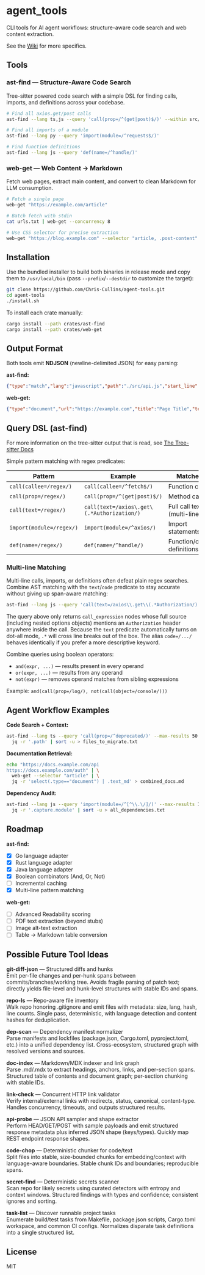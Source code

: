 # agent_tools

CLI tools for AI agent workflows: structure-aware code search and web content extraction.

See the [Wiki](https://github.com/Chris-Cullins/agent-tools/wiki) for more specifics.

## Tools

### **ast-find** — Structure-Aware Code Search

Tree-sitter powered code search with a simple DSL for finding calls, imports, and definitions across your codebase.

```bash
# Find all axios.get/post calls
ast-find --lang ts,js --query 'call(prop=/^(get|post)$/)' --within src/

# Find all imports of a module
ast-find --lang py --query 'import(module=/^requests$/)'

# Find function definitions
ast-find --lang js --query 'def(name=/^handle/)'
```


### **web-get** — Web Content → Markdown

Fetch web pages, extract main content, and convert to clean Markdown for LLM consumption.

```bash
# Fetch a single page
web-get "https://example.com/article"

# Batch fetch with stdin
cat urls.txt | web-get --concurrency 8

# Use CSS selector for precise extraction
web-get "https://blog.example.com" --selector "article, .post-content"
```


## Installation

Use the bundled installer to build both binaries in release mode and copy them
to `/usr/local/bin` (pass `--prefix`/`--destdir` to customize the target):

```bash
git clone https://github.com/Chris-Cullins/agent-tools.git
cd agent-tools
./install.sh
```

To install each crate manually:

```bash
cargo install --path crates/ast-find
cargo install --path crates/web-get
```


## Output Format

Both tools emit **NDJSON** (newline-delimited JSON) for easy parsing:

**ast-find:**
```json
{"type":"match","lang":"javascript","path":"./src/api.js","start_line":42,"end_line":42,"chunk_id":"abc123...","score":1.0,"excerpt":"...code...","capture":{"callee":"get","object":"axios"}}
```

**web-get:**
```json
{"type":"document","url":"https://example.com","title":"Page Title","text_md":"# Heading\n\nContent...","word_count":523,"links":["https://..."],"hash":"blake3hex"}
```


## Query DSL (ast-find)

For more information on the tree-sitter output that is read, see [The Tree-sitter Docs](https://tree-sitter.github.io/tree-sitter/index.html)

Simple pattern matching with regex predicates:

| Pattern | Example | Matches |
|---------|---------|---------|
| `call(callee=/regex/)` | `call(callee=/^fetch$/)` | Function calls |
| `call(prop=/regex/)` | `call(prop=/^(get\|post)$/)` | Method calls |
| `call(text=/regex/)` | `call(text=/axios\.get\(.*Authorization/)` | Full call text (multi-line) |
| `import(module=/regex/)` | `import(module=/^axios/)` | Import statements |
| `def(name=/regex/)` | `def(name=/^handle/)` | Function/class definitions |

### Multi-line Matching

Multi-line calls, imports, or definitions often defeat plain regex searches. Combine AST matching with the `text`/`code` predicate to stay accurate without giving up span-aware matching:

```bash
ast-find --lang js --query 'call(text=/axios\\.get\\(.*Authorization/)'
```

The query above only returns `call_expression` nodes whose full source (including nested options objects) mentions an `Authorization` header anywhere inside the call. Because the `text` predicate automatically turns on dot-all mode, `.*` will cross line breaks out of the box. The alias `code=/.../` behaves identically if you prefer a more descriptive keyword.

Combine queries using boolean operators:

- `and(expr, ...)` — results present in every operand
- `or(expr, ...)` — results from any operand
- `not(expr)` — removes operand matches from sibling expressions

Example: `and(call(prop=/log/), not(call(object=/console/)))`

## Agent Workflow Examples

**Code Search + Context:**
```bash
ast-find --lang ts --query 'call(prop=/^deprecated/)' --max-results 50 | \
  jq -r '.path' | sort -u > files_to_migrate.txt
```

**Documentation Retrieval:**
```bash
echo "https://docs.example.com/api
https://docs.example.com/auth" | \
  web-get --selector "article" | \
  jq -r 'select(.type=="document") | .text_md' > combined_docs.md
```

**Dependency Audit:**
```bash
ast-find --lang js --query 'import(module=/^[^\\.\/]/)' --max-results 1000 | \
  jq -r '.capture.module' | sort -u > all_dependencies.txt
```


## Roadmap

**ast-find:**
- [x] Go language adapter
- [x] Rust language adapter
- [x] Java language adapter
- [x] Boolean combinators (And, Or, Not)
- [ ] Incremental caching
- [x] Multi-line pattern matching

**web-get:**
- [ ] Advanced Readability scoring
- [ ] PDF text extraction (beyond stubs)
- [ ] Image alt-text extraction
- [ ] Table → Markdown table conversion

## Possible Future Tool Ideas

**git-diff-json** — Structured diffs and hunks  
Emit per-file changes and per-hunk spans between commits/branches/working tree. Avoids fragile parsing of patch text; directly yields file-level and hunk-level structures with stable IDs and spans.

**repo-ls** — Repo-aware file inventory  
Walk repo honoring .gitignore and emit files with metadata: size, lang, hash, line counts. Single pass, deterministic, with language detection and content hashes for deduplication.

**dep-scan** — Dependency manifest normalizer  
Parse manifests and lockfiles (package.json, Cargo.toml, pyproject.toml, etc.) into a unified dependency list. Cross-ecosystem, structured graph with resolved versions and sources.

**doc-index** — Markdown/MDX indexer and link graph  
Parse .md/.mdx to extract headings, anchors, links, and per-section spans. Structured table of contents and document graph; per-section chunking with stable IDs.

**link-check** — Concurrent HTTP link validator  
Verify internal/external links with redirects, status, canonical, content-type. Handles concurrency, timeouts, and outputs structured results.

**api-probe** — JSON API sampler and shape extractor  
Perform HEAD/GET/POST with sample payloads and emit structured response metadata plus inferred JSON shape (keys/types). Quickly map REST endpoint response shapes.

**code-chop** — Deterministic chunker for code/text  
Split files into stable, size-bounded chunks for embedding/context with language-aware boundaries. Stable chunk IDs and boundaries; reproducible spans.

**secret-find** — Deterministic secrets scanner  
Scan repo for likely secrets using curated detectors with entropy and context windows. Structured findings with types and confidence; consistent ignores and sorting.

**task-list** — Discover runnable project tasks  
Enumerate build/test tasks from Makefile, package.json scripts, Cargo.toml workspace, and common CI configs. Normalizes disparate task definitions into a single structured list.

## License

MIT

